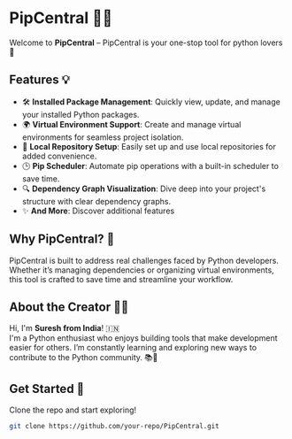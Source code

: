 # PipCentral 🐍🚀

Welcome to **PipCentral** – PipCentral is your one-stop tool for python lovers 🌟  

## Features 💡  
- 🛠️ **Installed Package Management**: Quickly view, update, and manage your installed Python packages.  
- 🌍 **Virtual Environment Support**: Create and manage virtual environments for seamless project isolation.  
- 💾 **Local Repository Setup**: Easily set up and use local repositories for added convenience.  
- 🕒 **Pip Scheduler**: Automate pip operations with a built-in scheduler to save time.  
- 🔍 **Dependency Graph Visualization**: Dive deep into your project's structure with clear dependency graphs.
- ✨ **And More**: Discover additional features

## Why PipCentral? 🤔  
PipCentral is built to address real challenges faced by Python developers. Whether it’s managing dependencies or organizing virtual environments, this tool is crafted to save time and streamline your workflow.  

## About the Creator 👨‍💻  
Hi, I'm **Suresh from India**! 🇮🇳  
I'm a Python enthusiast who enjoys building tools that make development easier for others. I’m constantly learning and exploring new ways to contribute to the Python community. 📚🐍  

## Get Started 🚀  
Clone the repo and start exploring!  
```bash
git clone https://github.com/your-repo/PipCentral.git
